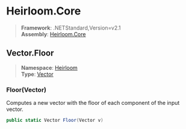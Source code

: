 # Heirloom.Core

> **Framework**: .NETStandard,Version=v2.1  
> **Assembly**: [Heirloom.Core][0]  

## Vector.Floor

> **Namespace**: [Heirloom][0]  
> **Type**: [Vector][1]  

### Floor(Vector)

Computes a new vector with the floor of each component of the input vector.

```cs
public static Vector Floor(Vector v)
```

[0]: ../Heirloom.Core.md
[1]: Heirloom.Vector.md
